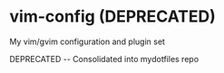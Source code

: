 # vim-config (DEPRECATED)
My vim/gvim configuration and plugin set

DEPRECATED -- Consolidated into mydotfiles repo
